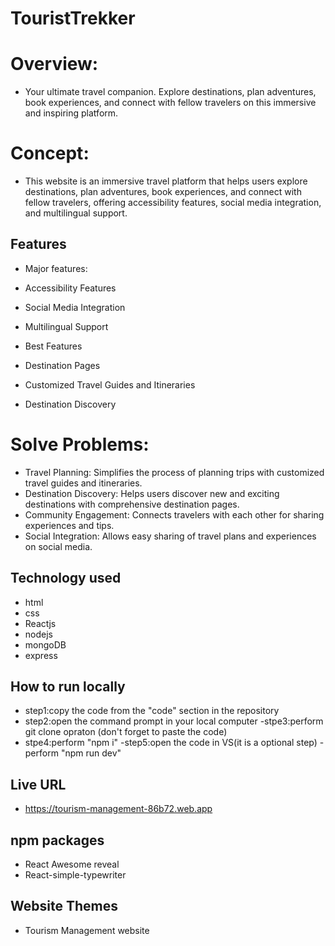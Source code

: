 
# TouristTrekker

# Overview: 
- Your ultimate travel companion. Explore destinations, plan adventures, book experiences, and connect with fellow travelers on this immersive and inspiring platform.

# Concept:
- This website is an immersive travel platform that helps users explore destinations, plan adventures, book experiences, and connect with fellow travelers, offering accessibility features, social media integration, and multilingual support.

## Features
- Major features:
 - Accessibility Features
 - Social Media Integration
 - Multilingual Support

- Best Features
 - Destination Pages
 - Customized Travel Guides and Itineraries
 - Destination Discovery

# Solve Problems:
- Travel Planning: Simplifies the process of planning trips with customized travel guides and itineraries.
- Destination Discovery: Helps users discover new and exciting destinations with comprehensive destination pages.
- Community Engagement: Connects travelers with each other for sharing experiences and tips.
- Social Integration: Allows easy sharing of travel plans and experiences on social media.


## Technology used
- html
- css
- Reactjs
- nodejs
- mongoDB
- express

## How to run locally
- step1:copy the code from the "code" section in the repository
- step2:open the command prompt in your local computer
-stpe3:perform git clone opraton (don't forget to paste the code)
- stpe4:perform "npm i"
-step5:open the code in VS(it is a optional step)
-perform "npm run dev"

## Live URL
- https://tourism-management-86b72.web.app
## npm  packages
-  React Awesome reveal
-  React-simple-typewriter
## Website Themes
- Tourism Management website
